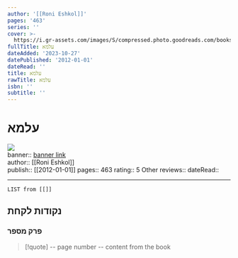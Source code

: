 ```yaml
---
author: '[[Roni Eshkol]]'
pages: '463'
series: ''
cover: >-
  https://i.gr-assets.com/images/S/compressed.photo.goodreads.com/books/1343519203l/15774994.jpg
fullTitle: עלמא
dateAdded: '2023-10-27'
datePublished: '2012-01-01'
dateRead: ''
title: עלמא
rawTitle: עלמא
isbn: ''
subtitle: ''
---
```

# עלמא

![](https:&#x2F;&#x2F;i.gr-assets.com&#x2F;images&#x2F;S&#x2F;compressed.photo.goodreads.com&#x2F;books&#x2F;1343519203l&#x2F;15774994.jpg)  
banner:: [banner link](https:&#x2F;&#x2F;i.gr-assets.com&#x2F;images&#x2F;S&#x2F;compressed.photo.goodreads.com&#x2F;books&#x2F;1343519203l&#x2F;15774994.jpg)  
author:: [[Roni Eshkol]]  
publish:: [[2012-01-01]]
pages:: 463
rating:: 5 
Other reviews:: 
dateRead:: 

<hr  style="clear:both"/>



```dataview
LIST from [[]]
```

## נקודות לקחת 

### פרק מספר
> [!quote] -- page number -- 
>  content from the book




```